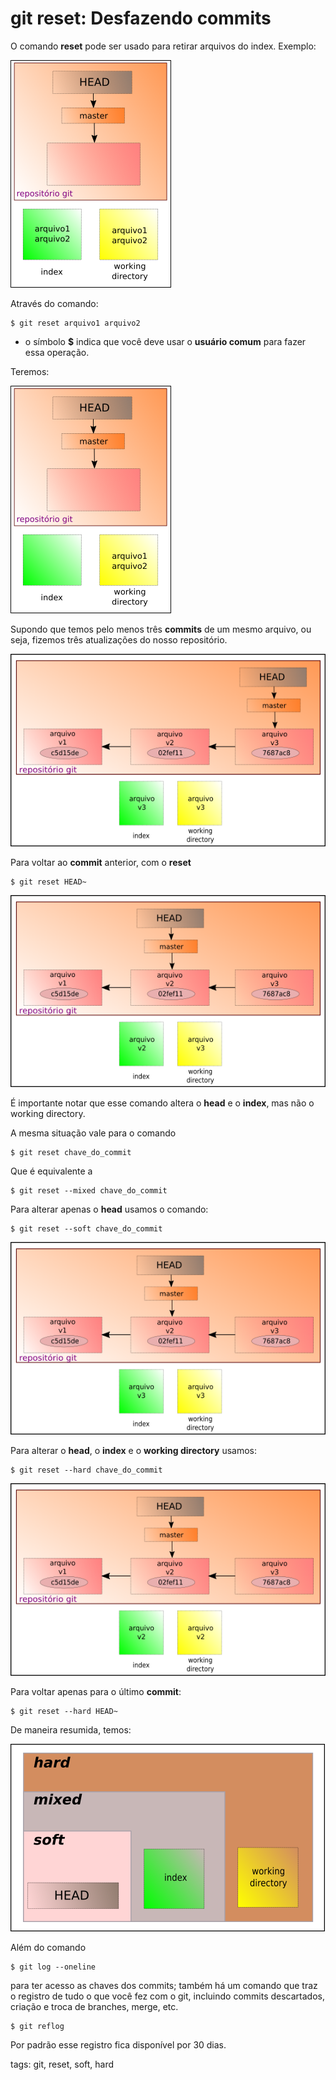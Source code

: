 # git reset: Desfazendo commits

O comando **reset** pode ser usado para retirar arquivos do index. Exemplo:

![arquivos no index](img/p0016-0.png)

Através do comando:

```
$ git reset arquivo1 arquivo2
```

- o símbolo **$** indica que você deve usar o **usuário comum** para fazer essa operação.

Teremos:

![working directory com dois arquivos](img/p0016-1.png)

Supondo que temos pelo menos três **commits** de um mesmo arquivo, ou seja, fizemos três atualizações do nosso repositório.

![três commits](img/p0016-2.png)

Para voltar ao **commit** anterior, com o **reset**

```
$ git reset HEAD~
```

![index alterado](img/p0016-3.png)

É importante notar que esse comando altera o **head** e o **index**, mas não o working directory.

A mesma situação vale para o comando

```
$ git reset chave_do_commit
```

Que é equivalente a

```
$ git reset --mixed chave_do_commit
```

Para alterar apenas o **head** usamos o comando:

```
$ git reset --soft chave_do_commit
```

![reset soft](img/p0016-4.png)

Para alterar o **head**, o **index** e o **working directory** usamos:

```
$ git reset --hard chave_do_commit
```

![hard reset](img/p0016-5.png)

Para voltar apenas para o último **commit**:

```
$ git reset --hard HEAD~
```

De maneira resumida, temos:

![git reset](img/p0016-6.png)

Além do comando

```
$ git log --oneline
```

para ter acesso as chaves dos commits; também há um comando que traz o registro de tudo o que você fez com o git, incluindo commits descartados, criação e troca de branches, merge, etc.

```
$ git reflog
```

Por padrão esse registro fica disponível por 30 dias.

tags: git, reset, soft, hard
